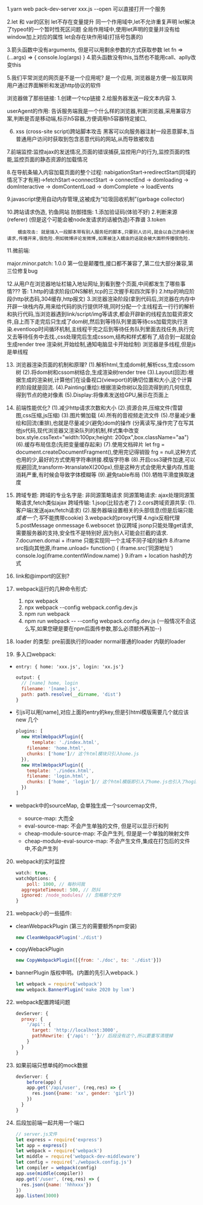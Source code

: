 1.yarn web pack-dev-server xxx.js --open 可以直接打开一个服务

2.let 和 var的区别
 let不存在变量提升
 同一个作用域中,let不允许重复声明
 let解决了typeof的一个暂时性死区问题
 全局作用域中,使用let声明的变量并没有给window加上对应的属性
 let会存在块作用域(打括号包裹的)

3.箭头函数中没有arguments, 但是可以用剩余参数的方式获取参数
let fn => (...args) => {
  console.log(args)
}
4.箭头函数没有this,当然也不能用call、aplly改变this

5.我们平常浏览的网页是不是一个应用呢?
  是一个应用,
  浏览器是方便一般互联网用户通过界面解析和发送http协议的软件

  浏览器做了那些链接: 1.创建一个tcp链接
                    2.给服务器发送一段文本内容
                    3.

 userAgent的作用: 告诉服务端我是一个什么样的浏览器,判断浏览器,采用兼容方案,判断是否是移动端,标示h5容器,方便调用h5容器特定接口,



 6. xss (cross-site script)跨站脚本攻击
 黑客可以向服务器注射一段恶意脚本,当普通用户访问时获取到包含恶意代码的网站,从而导致被攻击


7.前端监控:监控ajax的发送情况,页面的错误捕获,监控用户的行为,监控页面的性能,监控页面的静态资源的加载情况


8.在导航条输入内容加载页面的整个过程: nabigationStart->redirectStart(同域的情况下才有用)->fetchStart->connectStart -> connectEnd -> domloading -> domInteractive -> domContentLoad
-> domComplete -> loadEvents

9.javascript使用自动内存管理,这被成为“垃圾回收机制”(garbage collector)

10.跨站请求伪造, 钓鱼网站
防御措施: 1.添加验证码(体验不好)
        2.判断来源(referer) (但是这个可能会被node发请求的话被伪造)不靠谱
        3.token

        蠕虫攻击: 就是插入一段脚本带有别人服务短的脚本,只要别人访问,就会以自己的身份发请求,传播开来,很危险.例如微博评论发微博,如果被注入蠕虫的话就会被大面积传播很危险.

11.微前端:


major.minor.patch: 1.0.0   第一位是颠覆性,接口都不兼容了,第二位大部分兼容,第三位修复bug

12.从用户在浏览器地址栏输入地址网址,到看到整个页面,中间都发生了哪些事情???
答: 1.http的请求阶段(DNS解析,tcp的三次握手和四次挥手)
    2.http的响应阶段(http状态码,304缓存,http报文)
    3.浏览器渲染阶段(拿到代码后,浏览器在内存中开辟一块栈内存,用来给代码的执行提供环境,同时分配一个主线程去一行行的解析和执行代码,当浏览器遇到link/script/img等请求,都会开辟新的线程去加载资源文件,自上而下走完后只生成了dom树,然后到等待队列里面等待css加载完执行渲染.eventloop时间循环机制,主线程干完之后到等待任务队列里面去找任务,执行完又去等待任务中去找.,css处理完后生成cssom,结构和样式都有了,结合到一起就会生成render tree 渲染树,开始绘制,通知电脑显卡开始绘制)
    浏览器是多线程,但是js是单线程


13. 浏览器渲染页面的机制和原理?
    (1).解析html,生成dom树,解析css,生成cssom树
    (2).将dom树和cssom树结合,生成渲染树render tree
    (3).Layout(回流):根据生成的渲染树,计算他们在设备视口(viewport)的确切位置和大小,这个计算的阶段就是回流.
    (4).Painting(重绘):根据渲染你树以及回流得到的几何信息,得到节点的绝对像素
    (5).Display:将像素发送给GPU,展示在页面上

14. 前端性能优化?
      (1).减少http请求次数和大小
      (2).资源合并,压缩文件(雪碧图,css压缩,js压缩)
      (3).图片懒加载
      (4).所有的音视频走流文件
      (5).尽量减少重绘和回流(重排),也就是尽量减少(避免)dom的操作  (分离读写,操作完了在写其他js代码,现代浏览器又渲染队列的机制,样式集中改变box.style.cssText="width:100px;height: 200px",box.className="aa")
      (6).缓存布局信息(先把变量缓存起来)
      (7).使用文档碎片 let frg = document.createDocumentFragment(),使用完记得销毁 frg = null,这种方式也用的少,最好的方式使用字符串拼接.模版字符串
      (8).开启css3硬件加速,可以规避回流,transform-》translateX(200px),但是这种方式会使用大量内存,性能消耗严重,有时候会导致字体模糊等
      (9).避免table布局
      (10).牺牲平滑度换取速度

15. 跨域专题:
      跨域的专业名字是: 非同源策略请求
      同源策略请求: ajax处理同源策略请求,fetch类似ajax
      跨域传输:
      1.jsop(比较古老了)
      2.cors跨域资源共享:
     (1).客户端(发送ajax/fetch请求)
     (2).服务器端设置相关的头部信息(但是后端只能*或者一个,写*不能携带cookie)
      3.webpack的proxy代理
      4.ngix反相代理
      5.postMessage onmessage
      6.websocet 协议跨域
      jsonp只能处理get请求,需要服务器的支持,安全性不是特别好,因为别人可能会拦截的请求.
      7.documen.domai + iframe 只能实现同一个主域不同子域的操作
      8.iframe src指向其他源,iframe.unload= function() {
     iframe.src(‘同源地址’)
     console.log(iframe.contentWindow.name)
     }
    9.ifram + location hash的方式

16. link和@import的区别? 

17. webpack运行的几种命令形式: 
    1. npx webpack
    2. npx webpack --config webpack.config.dev.js
    3. npm run webpack
    4. npm run webpack -- --config webpack.config.dev.js  (一般情况不会这么写,如果您硬是要在npm后面传参数,那么必须额外再加--)



18. loader 的类型: pre前面执行的loader normal普通的loader  内联的loader

19. 多入口webpack:

- `entry: { home: 'xxx.js', login: 'xx.js'}`

  ```javascript
  output: {
  	// [name] home, login
    filename: '[name].js',
    path: path.resolve(__dirname, 'dist')
  }
  ```

- 引js可以用[name],对应上面的entry的key,但是引html模版需要几个就应该new 几个

  ```javascript
  plugins: [
  	new HtmlWebpackPlugin({
  		template: './index.html',
      filename: 'home.html',
      chunks: ['home']// 这个html模块只引入home.js
  	}),
    new HtmlWebpackPlugin({
      template: './index.html',
      filename: 'login.html',
      chunks: ['home', 'login']// 这个html模版即引入了home.js也引入了hogin.js
    })
  ]
  ```

- webpack中的sourceMap, 会单独生成一个sourcemap文件,

  - source-map: 大而全
  - eval-source-map:  不会产生单独的文件, 但是可以显示行和列
  - cheap-module-source-map: 不会产生列, 但是是一个单独的映射文件
  - cheap-module-eval-source-map: 不会产生文件,集成在打包后的文件中,不会产生列



20. webpack的实时监控

    ```javascript
    watch: true,
    watchOptions: {
    	poll: 1000, // 每秒问我
      aggregateTimeout: 500, // 防抖
      ignored: /node_modules/ // 忽略那个文件
    }
    ```

21. webpack小的一些插件: 

- cleanWebpackPlugin (第三方的需要额外npm安装)

  ```javascript
  new CleanWebpackPlugin('./dist')
  ```

- copyWebackPlugin

  ```javascript
  new CopyWebpackPlugin([{from: './doc', to: './dist'}])
  ```

- bannerPlugin   版权申明。(内置的先引入webpack. )

  ```javascript
  let webpack = require('webpack')
  new webpack.BannerPlugin('make 2020 by lxm')
  ```

22. webpack配置跨域问题

    ```javascript
    devServer: {
      proxy: {
        '/api': {
          target: 'http://localhost:3000',
          pathRewrite: {'/api': ''}// 后段没有这个,所以要重写清理掉
        }
      }
    }
    ```

23. 如果前端只想单纯的mock数据

    ```javascript
    devServer: {
    	before(app) {
        app.get('/api/user', (req,res) => {
          res.json({name: 'xx', gender: 'girl'})
        })
      }
    }
    ```

24. 后段加前端一起共用一个端口

    ```javascript
    // server.js文件
    let express = require('express')
    let app = express()
    let webpack = require('webpack')
    let middle = require('webpack-dev-middleware')
    let config = require('./webpack.config.js')
    let compiler = webpack(config)
    app.use(middle(compiler))
    app.get('/user', (req,res) => {
      res.json({name: 'hhhxxx'})
    })
    app.listen(3000)
    ```

    